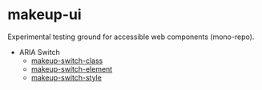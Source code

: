 # makeup-ui

Experimental testing ground for accessible web components (mono-repo).

* ARIA Switch
   * [makeup-switch-class](docs/makeup-switch-class)
   * [makeup-switch-element](docs/makeup-switch-element)
   * [makeup-switch-style](packages/makeup-switch-style)
